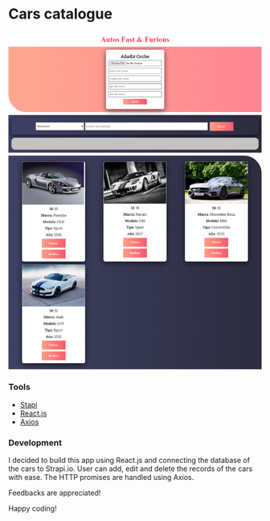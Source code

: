 # Cars catalogue

![Design preview for the cars catalogue page.](./src/images/preview.png)

### Tools

- [Stapi](https://strapi.io/)
- [React.js](https://reactjs.org/)
- [Axios](https://axios-http.com/)

### Development

I decided to build this app using React.js and connecting the database of the cars to Strapi.io.
User can add, edit and delete the records of the cars with ease. The HTTP promises are handled using Axios.

Feedbacks are appreciated!

Happy coding!
